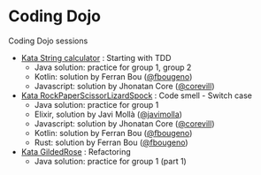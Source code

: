 # Coding Dojo

Coding Dojo sessions

- [Kata String calculator](http://www.solveet.com/exercises/Kata-String-Calculator/8) : Starting with TDD
  - Java solution: practice for group 1, group 2
  - Kotlin: solution by Ferran Bou ([@fbougeno](https://github.com/fbougeno))
  - Javascript: solution by Jhonatan Core ([@corevill](https://github.com/corevill))
- [Kata RockPaperScissorLizardSpock](http://www.solveet.com/exercises/Kata-Piedra-Papel-Tijera-Lagarto-Spock/20) : Code smell - Switch case 
  - Java solution: practice for group 1
  - Elixir, solution by Javi Mollà ([@javimolla](https://github.com/javimolla))
  - Javascript: solution by Jhonatan Core ([@corevill](https://github.com/corevill))
  - Kotlin: solution by Ferran Bou ([@fbougeno](https://github.com/fbougeno))
  - Rust: solution by Ferran Bou ([@fbougeno](https://github.com/fbougeno))
- [Kata GildedRose](https://github.com/emilybache/GildedRose-Refactoring-Kata) : Refactoring 
  - Java solution: practice for group 1 (part 1)


